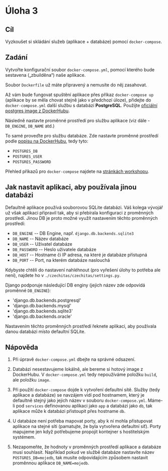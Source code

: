 # Úloha 3

## Cíl

Vyzkoušet si skládání služeb (aplikace + databáze) pomocí `docker-compose`.

## Zadání

Vytvořte konfigurační soubor `docker-compose.yml`, pomocí kterého bude sestavena („zbuilděna“) naše aplikace.

Soubor `Dockerfile` už máte připravený a nemusíte do něj zasahovat.

Až vám bude fungovat spuštění aplikace přes příkaz `docker-compose up` (aplikace by se měla chovat stejně jako v předchozí úloze), přidejte do `docker-compose.yml` další službu s databází **PostgreSQL**. Použijte [oficiální postgres image z DockerHubu](https://hub.docker.com/_/postgres).

Následně nastavte proměnné prostředí pro službu aplikace (viz dále - `DB_ENGINE`, `DB_NAME` atd.)

To samé proveďte pro službu databáze. Zde nastavte proměnné prostředí podle [popisu na DockerHubu](https://hub.docker.com/_/postgres), tedy tyto:

- `POSTGRES_DB`
- `POSTGRES_USER`
- `POSTGRES_PASSWORD`

Přehled příkazů pro `docker-compose` najdete na [stránkách workshopu](https://czechitas.orchi.page/linux/uzitecne/docker/).

## Jak nastavit aplikaci, aby používala jinou databázi

Defaultně aplikace používá souborovou SQLite databázi.
Váš kolega vývojář už však aplikaci připravil tak, aby si přebírala konfiguraci z proměnných prostředí.
Jinou DB je proto možné využít nastavením těchto proměnných prostředí:

- `DB_ENGINE` -- DB Engine, např. `django.db.backends.sqlite3`
- `DB_NAME` -- Název databáze
- `DB_USER` -- Uživatel databáze
- `DB_PASSWORD` -- Heslo uživatele databáze
- `DB_HOST` -- Hostname či IP adresa, na které je databáze přístupná
- `DB_PORT` -- Port, na kterém databáze naslouchá

Kdybyste chtěli do nastavení nahléhnout (pro vyřešení úlohy to potřeba ale není), najdete ho v `./czechitas/czechitas/settings.py`.

Django podporuje následující DB enginy (jejich název zde odpovídá proměnné `DB_ENGINE`):

- 'django.db.backends.postgresql'
- 'django.db.backends.mysql'
- 'django.db.backends.sqlite3'
- 'django.db.backends.oracle'

Nastavením těchto proměnných prostředí řeknete aplikaci, aby používala danou databázi místo defaultní SQLite.

## Nápověda

1. Při úpravě `docker-compose.yml` dbejte na správné odsazení.

2. Databázi nesestavujeme lokálně, ale bereme si hotový image z DockerHubu. V `docker-compose.yml` tedy nepoužíváme položku `build`, ale položku `image`.

3. Při použití `docker-compose` dojde k vytvoření defaultní sítě. Služby (tedy aplikace a databáze) se navzájem vidí pod hostnamem, který je defaultně stejný jako jejich název v souboru `docker-compose.yml`. Máme-li pod `services` definovanou aplikaci jako `app` a databázi jako `db`, tak aplikace může k databázi přistoupit přes hostname `db`.

4. U databáze není potřeba mapovat porty, aby k ní mohla přistupovat aplikace na stejné síti (pamatujte, že byla vytvořena defaultní síť). Porty mapujeme jen když potřebujeme propojit kontejner s hostitelským systémem.

5. Nezapomeňte, že hodnoty v proměnných prostředí aplikace a databáze musí souhlasit. Například pokud ve službě databáze nastavíte název `POSTGRES_DB=mojedb`, tak musíte odpovídajícím způsobem nastavit proměnnou aplikace `DB_NAME=mojedb`.
